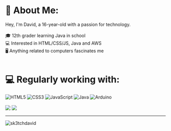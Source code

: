 # 💫 About Me:
Hey, I'm David, a 16-year-old with a passion for technology.<br><br>🎓 12th grader learning Java in school<br>💻 Interested in HTML/CSS/JS, Java and AWS<br>🖥️ Anything related to computers fascinates me
<br />
<br />
# 💻 Regularly working with:
![HTML5](https://img.shields.io/badge/html5-%23E34F26.svg?style=for-the-badge&logo=html5&logoColor=white) ![CSS3](https://img.shields.io/badge/css3-%231572B6.svg?style=for-the-badge&logo=css3&logoColor=white) ![JavaScript](https://img.shields.io/badge/javascript-%23323330.svg?style=for-the-badge&logo=javascript&logoColor=%23F7DF1E) ![Java](https://img.shields.io/badge/java-%23ED8B00.svg?style=for-the-badge&logo=java&logoColor=white) <!-- ![AWS](https://img.shields.io/badge/AWS-%23FF9900.svg?style=for-the-badge&logo=amazon-aws&logoColor=white) --> ![Arduino](https://img.shields.io/badge/-Arduino-00979D?style=for-the-badge&logo=Arduino&logoColor=white) <!-- ![Raspberry Pi](https://img.shields.io/badge/-RaspberryPi-C51A4A?style=for-the-badge&logo=Raspberry-Pi) -->
<br /><br />
![](http://github-profile-summary-cards.vercel.app/api/cards/most-commit-language?username=sk3tchdavid&theme=github_dark)
![](http://github-profile-summary-cards.vercel.app/api/cards/productive-time?username=sk3tchdavid&theme=github_dark&utcOffset=2) 
<!-- ![](http://github-profile-summary-cards.vercel.app/api/cards/profile-details?username=sk3tchdavid&theme=github_dark) -->

---
<p align="left"> <img src="https://komarev.com/ghpvc/?username=sk3tchdavid&label=Profile%20views&color=800080&style=flat" alt="sk3tchdavid" /> </p>
